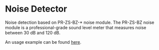 # Noise Detector
Noise detection based on PR-ZS-BZ-* noise module. The PR-ZS-BZ noise module is a professional-grade sound level meter that measures noise between 30 dB and 120 dB.

An usage example can be found [here](https://github.com/cristeab/aq_dashboard).
